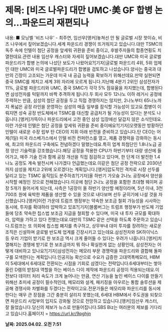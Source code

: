 # **제목: [비즈 나우] 대만 UMC·美 GF 합병 논의…파운드리 재편되나**

  내용: ■ 모닝벨 '비즈 나우' - 최주연, 임선우[앵커]놓쳐선 안 될 글로벌 시장 핫이슈, 비즈 나우에서 짚어보겠습니다.세계 파운드리 경쟁이 뜨거워지고 있습니다.대만 TSMC의 독주 속에 인텔이 첨단 공정을 앞세워 귀환을 준비 중이고, 후발주자들의 합종연횡도 치열한데요.관련 내용 임선우 캐스터와 자세히 짚어보겠습니다.대만 UMC와 미국 글로벌 파운드리가 합병 논의에 나섰단 보도가 나왔어요?[기자]글로벌 파운드리 4위, 5위 업체인 대만 UMC와 미국 글로벌파운드리가 합병을 검토하고 나섰습니다.양사는 중국과 대만의 긴장이 고조되는 가운데 미국 내 공급 능력을 확보하기 위해선데요.만약 실현되면 중국 SMIC를 제치고 세계 3위 자리에 오르게 됩니다.지난해 4분기 2위인 삼성전자가 11%, 글로벌 파운드리와 UMC, 중국 SMIC가 각각 5% 점유율을 차지했는데, 합병된다면 삼성전자를 턱밑까지 바짝 추격하게 됩니다.두 회사 모두 12나노 이하 레거시 공정에 주력하는 만큼, 삼성의 첨단 공정을 두고 직접 경쟁하지는 않지만, 2나노부터 65나노까지 폭넓은 공정 라인을 운영하는 삼성의 매출 일부를 잠식할 가능성이 있고요.합병이 이뤄지면 성숙 공정 반도체에서 TSMC를 대신할 공급처가 될 가능성이 있다는 분석도 나옵니다.[앵커]가뜩이나 파운드리에서 고전 중인 삼성 입장에선 달갑지 않은 소식인데요.이런 가운데 인텔은 첨단 공정을 앞세워 귀환을 준비 중이에요?[기자]오랫동안 방황하던 인텔이 새로운 수장 립부 탄 CEO의 지휘 아래 반전을 준비하고 있습니다.탄 CEO는 어제(1일) 미국 라스베가스에서 인텔 비전 컨퍼런스를 열고, 제품 경쟁력을 강화하는 동시에, 최고의 파운드리 구축에도 전념하겠다 말했는데요.특히 업계 최첨단인 1.8나노급 공정 양산 기술력을 강조했습니다.해당 공정을 적용한 CPU가 하반기부터 대량 생산에 들어가고, 매주 기술 진과 함께 공정 개선을 직접 점검하고 있다며, 한 단계 더 발전한 1.4나노 공정도 계속 발전시켜 나가겠다 언급했는데요.이같은 첨단 공정 전략으로 2030년까지 삼성을 제치고 2위에 오르겠다는 계획입니다.[앵커]압도적인 격차로 시장 선두를 달리고 있는 TSMC 움직임도 분주하죠?[기자]올 하반기 가오슝 2나노 공장에서 양산을 시작할 예정인 것으로 전해졌습니다.이곳에 첨단 2나노 공정을 포함한 초대형 웨이퍼 공장 5개가 들어서게 되는데, 사측은 1공장이 올 하반기 양산할 예정이라며, 5년 이내, 3천700조 원에 육박한 제품을 생산할 수 있을 것으로 내다보며 선두 굳히기에 나설 것을 자신했습니다.[앵커]이런 가운데 트럼프 행정부는 약속한 보조금 철회 가능성을 시사하는 동시에, 투자를 확대하라 압박하고 있죠?[기자]블룸버그는 트럼프 행정부가 반도체 기업들에 당초 약속한 칩스법 보조금 지급을 철회할 수 있다며, 미국 내 투자 규모를 확대하라, 압력을 가하고 있다 전했는데요.대만의 TSMC 같은 선택을 하도록 주문하고 있습니다.트럼프는 또 의회에 칩스법 폐지를 촉구하고, 상무부내 대미 투자를 장려하는 새로운 조직은 신설하며 글로벌 반도체 업계를 긴장시키고 있는데요.삼성전자와 SK하이닉스 등 우리 기업이 받기로 한 보조금 역시 크게 줄어들 수 있다는 우려가 나옵니다.[앵커]치열해지는 경쟁에 받기로 한 보조금까지 뭐 하나 확실한게 없는 상황인데, 삼성전자는 어떻게 대비하고 있나요?[기자]삼성전자는 메모리 부문 경쟁력을 파운드리와 결합해 돌파구를 모색한다는 계획입니다.인공지능 확산으로 수요가 급증한 고대역폭메모리, HBM이 5세대에서 6세대로 전환되는 시점을 기회로 삼겠다는 전략입니다.6세대부터는 쌓아 올린 D램의 받침대 역할을 하는 베이스 다이 제작에 파운드리 공정이 적용되는데요.이전보다 데이터 처리 속도가 크게 늘어나는 만큼, 연산 기능을 높인 베이스 다이를 만들기 위해선 초미세 공정이 필수적인데, 메모리와 설계, 패키징을 아우르는 통합 솔루션을 제공해 경쟁사와 차별화를 두겠다는 전략이고요.전문가들은 메모리와 파운드리를 동시에 한다는 매우 큰 장점을 그간 충분히 살리지 못했는데, 6세대 HBM에서 주도권을 되찾으면 파운드리 사업부의 입지도 강화될 것으로 전망하고 있습니다.[앵커]임선우 캐스터, 잘 들었습니다.당신의 제보가 뉴스로 만들어집니다.SBS Biz는 여러분의 제보를 기다리고 있습니다.홈페이지 = https://url.kr/9pghjn

  **날짜: 2025.04.02. 오전 7:51**